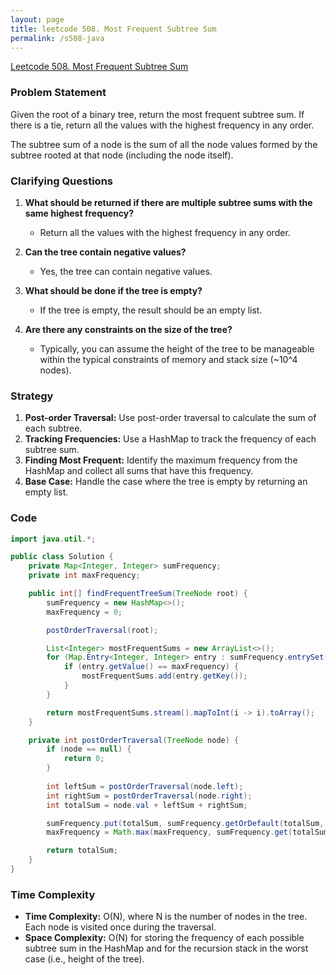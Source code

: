 ```yaml
---
layout: page
title: leetcode 508. Most Frequent Subtree Sum
permalink: /s508-java
---
```

[Leetcode 508. Most Frequent Subtree Sum](https://algoadvance.github.io/algoadvance/l508)
### Problem Statement
Given the root of a binary tree, return the most frequent subtree sum. If there is a tie, return all the values with the highest frequency in any order.

The subtree sum of a node is the sum of all the node values formed by the subtree rooted at that node (including the node itself).

### Clarifying Questions
1. **What should be returned if there are multiple subtree sums with the same highest frequency?**
   - Return all the values with the highest frequency in any order.
   
2. **Can the tree contain negative values?**
   - Yes, the tree can contain negative values.

3. **What should be done if the tree is empty?**
   - If the tree is empty, the result should be an empty list.

4. **Are there any constraints on the size of the tree?**
   - Typically, you can assume the height of the tree to be manageable within the typical constraints of memory and stack size (~10^4 nodes).

### Strategy
1. **Post-order Traversal:** Use post-order traversal to calculate the sum of each subtree.
2. **Tracking Frequencies:** Use a HashMap to track the frequency of each subtree sum.
3. **Finding Most Frequent:** Identify the maximum frequency from the HashMap and collect all sums that have this frequency.
4. **Base Case:** Handle the case where the tree is empty by returning an empty list.

### Code
```java
import java.util.*;

public class Solution {
    private Map<Integer, Integer> sumFrequency;
    private int maxFrequency;

    public int[] findFrequentTreeSum(TreeNode root) {
        sumFrequency = new HashMap<>();
        maxFrequency = 0;

        postOrderTraversal(root);

        List<Integer> mostFrequentSums = new ArrayList<>();
        for (Map.Entry<Integer, Integer> entry : sumFrequency.entrySet()) {
            if (entry.getValue() == maxFrequency) {
                mostFrequentSums.add(entry.getKey());
            }
        }

        return mostFrequentSums.stream().mapToInt(i -> i).toArray();
    }

    private int postOrderTraversal(TreeNode node) {
        if (node == null) {
            return 0;
        }
        
        int leftSum = postOrderTraversal(node.left);
        int rightSum = postOrderTraversal(node.right);
        int totalSum = node.val + leftSum + rightSum;

        sumFrequency.put(totalSum, sumFrequency.getOrDefault(totalSum, 0) + 1);
        maxFrequency = Math.max(maxFrequency, sumFrequency.get(totalSum));

        return totalSum;
    }
}
```

### Time Complexity
- **Time Complexity:** O(N), where N is the number of nodes in the tree. Each node is visited once during the traversal.
- **Space Complexity:** O(N) for storing the frequency of each possible subtree sum in the HashMap and for the recursion stack in the worst case (i.e., height of the tree).